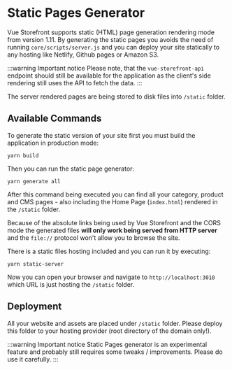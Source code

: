 # Static Pages Generator

Vue Storefront supports static (HTML) page generation rendering mode from version 1.11. By generating the static pages you avoids the need of running `core/scripts/server.js` and you can deploy your site statically to any hosting like Netlify, Github pages or Amazon S3.

:::warning Important notice
Please note, that the `vue-storefront-api` endpoint should still be available for the application as the client's side rendering still uses the API to fetch the data.
:::

The server rendered pages are being stored to disk files into `/static` folder.


## Available Commands

To generate the static version of your site first you must build the application in production mode:

```
yarn build
```

Then you can run the static page generator:

```
yarn generate all
```

After this command being executed you can find all your category, product and CMS pages - also including the Home Page (`index.html`) rendered in the `/static` folder.

Because of the absolute links being used by Vue Storefront and the CORS mode the generated files **will only work being served from HTTP server** and the `file://` protocol won't allow you to browse the site.

There is a static files hosting included and you can run it by executing:

```
yarn static-server
```

Now you can open your browser and navigate to `http://localhost:3010` which URL is just hosting the `/static` folder.

## Deployment
All your website and assets are placed under `/static` folder. Please deploy this folder to your hosting provider (root directory of the domain only!).


:::warning Important notice
Static Pages generator is an experimental feature and probably still requires some tweaks / improvements. Please do use it carefully.
:::
